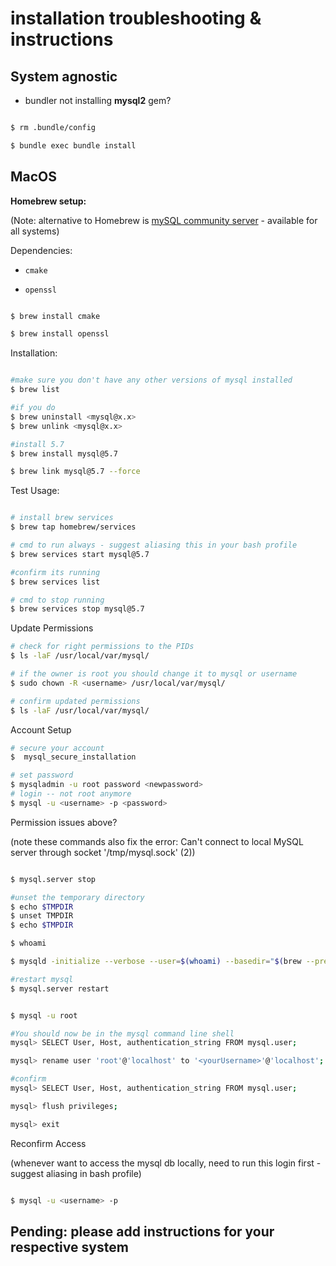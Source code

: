 # installation troubleshooting & instructions 

## System agnostic 

- bundler not installing **mysql2** gem?

```Bash 

$ rm .bundle/config

$ bundle exec bundle install

```



## MacOS

**Homebrew setup:** 

(Note: alternative to Homebrew is [mySQL community server](https://dev.mysql.com/downloads/mysql/5.7.html#downloads) - available for all systems)

Dependencies: 

- `cmake`

- `openssl`

```Bash

$ brew install cmake

$ brew install openssl

```

Installation:

```Bash

#make sure you don't have any other versions of mysql installed
$ brew list

#if you do
$ brew uninstall <mysql@x.x>
$ brew unlink <mysql@x.x>

#install 5.7
$ brew install mysql@5.7

$ brew link mysql@5.7 --force
```

Test Usage:

```Bash

# install brew services 
$ brew tap homebrew/services

# cmd to run always - suggest aliasing this in your bash profile
$ brew services start mysql@5.7

#confirm its running
$ brew services list

# cmd to stop running
$ brew services stop mysql@5.7

```

Update Permissions

```Bash
# check for right permissions to the PIDs
$ ls -laF /usr/local/var/mysql/

# if the owner is root you should change it to mysql or username
$ sudo chown -R <username> /usr/local/var/mysql/

# confirm updated permissions
$ ls -laF /usr/local/var/mysql/

```

Account Setup

```Bash
# secure your account
$  mysql_secure_installation   

# set password
$ mysqladmin -u root password <newpassword>  
# login -- not root anymore
$ mysql -u <username> -p <password>       

```

Permission issues above?

(note these commands also fix the error: Can't connect to local MySQL server through socket '/tmp/mysql.sock' (2))

```Bash

$ mysql.server stop

#unset the temporary directory
$ echo $TMPDIR
$ unset TMPDIR
$ echo $TMPDIR

$ whoami

$ mysqld -initialize --verbose --user=$(whoami) --basedir="$(brew --prefix mysql)" --datadir=/usr/local/var/mysql --tmpdir=/tmp

#restart mysql
$ mysql.server restart


$ mysql -u root

#You should now be in the mysql command line shell
mysql> SELECT User, Host, authentication_string FROM mysql.user;

mysql> rename user 'root'@'localhost' to '<yourUsername>'@'localhost';

#confirm
mysql> SELECT User, Host, authentication_string FROM mysql.user; 

mysql> flush privileges;

mysql> exit

```

Reconfirm Access

(whenever want to access the mysql db locally, need to run this login first - suggest aliasing in bash profile)

```Bash

$ mysql -u <username> -p

```



## Pending: please add instructions for your respective system 

